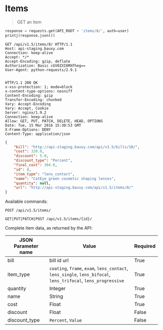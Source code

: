 # Items
> GET an item

```python
response = requests.get(API_ROOT + 'items/8/', auth=user)
printj(response.json())
```

```http
GET /api/v1.5/items/8/ HTTP/1.1
Host: api-staging.bauxy.com
Connection: keep-alive
Accept: */*
Accept-Encoding: gzip, deflate
Authorization: Basic cGV0ZXI6MXFheg==
User-Agent: python-requests/2.9.1


HTTP/1.1 200 OK
x-xss-protection: 1; mode=block
x-content-type-options: nosniff
Content-Encoding: gzip
Transfer-Encoding: chunked
Vary: Accept-Encoding
Vary: Accept, Cookie
Server: nginx/1.9.2
Connection: keep-alive
Allow: GET, PUT, PATCH, DELETE, HEAD, OPTIONS
Date: Tue, 15 Mar 2016 15:30:53 GMT
X-Frame-Options: DENY
Content-Type: application/json
```

```json
{
    "bill": "http://api-staging.bauxy.com/api/v1.5/bills/10/",
    "cost": 320.0,
    "discount": 5.0,
    "discount_type": "Percent",
    "final_cost": 304.0,
    "id": 8,
    "item_type": "lens_contact",
    "name": "CatEye green cosmetic shaping lenses",
    "quantity": null,
    "url": "http://api-staging.bauxy.com/api/v1.5/items/8/"
}
```

Available commands:

`POST /api/v1.5/items/`

`GET|PUT|PATCH|POST /api/v1.5/items/{id}/`

Complete item data, as returned by the API:

JSON Parameter name | Value                                                                                                          | Required
------------------- | -------------------------------------------------------------------------------------------------------------- | --------
bill                | bill id url                                                                                                    | True
item_type           | `coating`, `frame`, `exam`, `lens_contact`, `lens_single`, `lens_bifocal`, `lens_trifocal`, `lens_progressive` | True
quantity            | Integer                                                                                                        | True
name                | String                                                                                                         | True
cost                | Float                                                                                                          | True
discount            | Float                                                                                                          | False
discount_type       | `Percent`, `Value`                                                                                             | False
